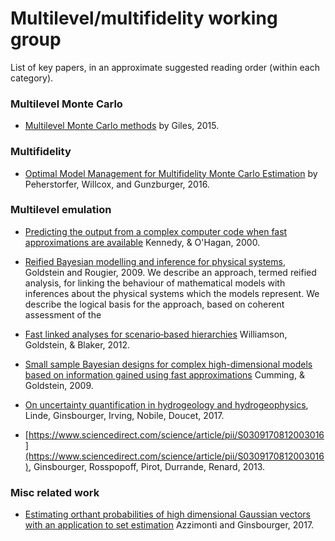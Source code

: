 # Multilevel/multifidelity working group

List of key papers, in an approximate suggested reading order (within each category).

### Multilevel Monte Carlo
- [Multilevel Monte Carlo methods](https://people.maths.ox.ac.uk/gilesm/files/acta15.pdf) by Giles, 2015.


### Multifidelity
- [Optimal Model Management for Multifidelity Monte Carlo Estimation](http://epubs.siam.org/doi/pdf/10.1137/15M1046472) by Peherstorfer, Willcox, and Gunzburger, 2016.

### Multilevel emulation

- [Predicting the output from a complex computer code when fast approximations are available](https://www.jstor.org/stable/2673557?seq=1#page_scan_tab_contents)
Kennedy, & O'Hagan, 2000.

- [Reified Bayesian modelling and inference for physical systems](http://www.sciencedirect.com/science/article/pii/S0378375808003303), Goldstein and Rougier, 2009.
We describe an approach, termed reified analysis, for linking the behaviour of mathematical models with inferences about the physical systems which the models represent. We describe the logical basis for the approach, based on coherent assessment of the  


- [Fast linked analyses for scenario‐based hierarchies](http://onlinelibrary.wiley.com/doi/10.1111/j.1467-9876.2012.01042.x/abstract)
Williamson, Goldstein, & Blaker, 2012.

- [Small sample Bayesian designs for complex high-dimensional models based on information gained using fast approximations](http://www.tandfonline.com/doi/abs/10.1198/TECH.2009.08015)
Cumming, & Goldstein, 2009.


- [On uncertainty quantification in hydrogeology and hydrogeophysics](https://www.sciencedirect.com/science/article/pii/S0309170817304608), Linde, Ginsbourger, Irving, Nobile, Doucet, 2017.


- [https://www.sciencedirect.com/science/article/pii/S0309170812003016](https://www.sciencedirect.com/science/article/pii/S0309170812003016), Ginsbourger, Rosspopoff, Pirot, Durrande, Renard, 2013.

### Misc related work

- [Estimating orthant probabilities of high dimensional Gaussian vectors with an application to set estimation](http://www.tandfonline.com/doi/abs/10.1080/10618600.2017.1360781) Azzimonti and Ginsbourger, 2017.
